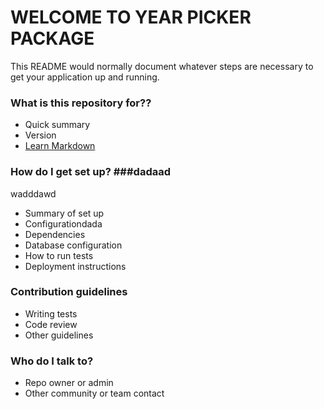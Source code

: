 # WELCOME TO YEAR PICKER PACKAGE #

This README would normally document whatever steps are necessary to get your application up and running.

### What is this repository for?? ###

* Quick summary
* Version
* [Learn Markdown](https://bitbucket.org/tutorials/markdowndemo)

### How do I get set up? ###dadaad
wadddawd
* Summary of set up
* Configurationdada
* Dependencies
* Database configuration
* How to run tests
* Deployment instructions

### Contribution guidelines ###

* Writing tests
* Code review
* Other guidelines

### Who do I talk to? ###

* Repo owner or admin
* Other community or team contact

